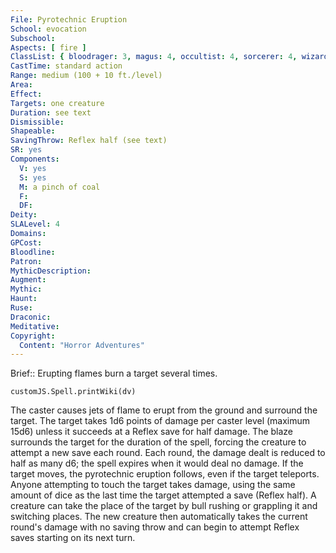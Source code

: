 ```yaml
---
File: Pyrotechnic Eruption
School: evocation
Subschool: 
Aspects: [ fire ]
ClassList: { bloodrager: 3, magus: 4, occultist: 4, sorcerer: 4, wizard: 4 }
CastTime: standard action
Range: medium (100 + 10 ft./level)
Area: 
Effect: 
Targets: one creature
Duration: see text
Dismissible: 
Shapeable: 
SavingThrow: Reflex half (see text)
SR: yes
Components:
  V: yes
  S: yes
  M: a pinch of coal
  F: 
  DF: 
Deity: 
SLALevel: 4
Domains: 
GPCost: 
Bloodline: 
Patron: 
MythicDescription: 
Augment: 
Mythic: 
Haunt: 
Ruse: 
Draconic: 
Meditative: 
Copyright:
  Content: "Horror Adventures"
---
```

Brief:: Erupting flames burn a target several times.

```dataviewjs
customJS.Spell.printWiki(dv)
```

The caster causes jets of flame to erupt from the ground and surround the target. The target takes 1d6 points of damage per caster level (maximum 15d6) unless it succeeds at a Reflex save for half damage. The blaze surrounds the target for the duration of the spell, forcing the creature to attempt a new save each round. Each round, the damage dealt is reduced to half as many d6; the spell expires when it would deal no damage. If the target moves, the pyrotechnic eruption follows, even if the target teleports.  Anyone attempting to touch the target takes damage, using the same amount of dice as the last time the target attempted a save (Reflex half). A creature can take the place of the target by bull rushing or grappling it and switching places. The new creature then automatically takes the current round's damage with no saving throw and can begin to attempt Reflex saves starting on its next turn.
